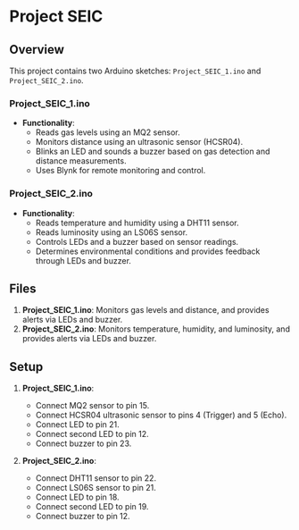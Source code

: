 # Project SEIC

## Overview

This project contains two Arduino sketches: `Project_SEIC_1.ino` and `Project_SEIC_2.ino`.

### Project_SEIC_1.ino

- **Functionality**: 
  - Reads gas levels using an MQ2 sensor.
  - Monitors distance using an ultrasonic sensor (HCSR04).
  - Blinks an LED and sounds a buzzer based on gas detection and distance measurements.
  - Uses Blynk for remote monitoring and control.

### Project_SEIC_2.ino

- **Functionality**:
  - Reads temperature and humidity using a DHT11 sensor.
  - Reads luminosity using an LS06S sensor.
  - Controls LEDs and a buzzer based on sensor readings.
  - Determines environmental conditions and provides feedback through LEDs and buzzer.

## Files

1. **Project_SEIC_1.ino**: Monitors gas levels and distance, and provides alerts via LEDs and buzzer.
2. **Project_SEIC_2.ino**: Monitors temperature, humidity, and luminosity, and provides alerts via LEDs and buzzer.

## Setup

1. **Project_SEIC_1.ino**:
   - Connect MQ2 sensor to pin 15.
   - Connect HCSR04 ultrasonic sensor to pins 4 (Trigger) and 5 (Echo).
   - Connect LED to pin 21.
   - Connect second LED to pin 12.
   - Connect buzzer to pin 23.

2. **Project_SEIC_2.ino**:
   - Connect DHT11 sensor to pin 22.
   - Connect LS06S sensor to pin 21.
   - Connect LED to pin 18.
   - Connect second LED to pin 19.
   - Connect buzzer to pin 12.

